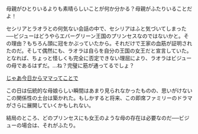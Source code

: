 <!-- title: マミー! -->
<!-- relationship: Family -->

母親がひとりいるよりも素晴らしいことが何か分かる？母親がふたりいることだよ！

セシリアとラオラとの何気ない会話の中で、セシリアはふと気づいてしまった──ビジューはどうやらエバーグリーン王国のプリンセスなのではないかと。その理由？もちろん頭に冠をかぶっていたから。それだけで王家の血筋が証明されたのだ。そして偶然にも、ラオラは自らを自分の王国の女王だと宣言していた。となれば、ちょっと怪しくも完全に否定できない理屈により、ラオラはビジューの母であるはずだ。…ね？完璧に筋が通ってるでしょ？

[じゃあ今日からママってことで](#embed:https://www.youtube.com/live/ZV47e39yyMU?t=1136)

この日は伝統的な母娘らしい瞬間はあまり見られなかったものの、思いがけないこの関係性の土台は築かれた。もしかすると将来、この即席ファミリーのドラマがさらに展開していくかもしれない。

結局のところ、どのプリンセスにも女王のような母の存在は必要なのだ──ビジューの場合は、それがふたり。
